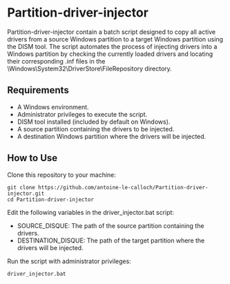# Partition-driver-injector
Partition-driver-injector contain a batch script designed to copy all active drivers from a source Windows partition to a target Windows partition using the DISM tool.
The script automates the process of injecting drivers into a Windows partition by checking the currently loaded drivers and locating their corresponding .inf files in the \Windows\System32\DriverStore\FileRepository directory.

## Requirements

- A Windows environment.
- Administrator privileges to execute the script.
- DISM tool installed (included by default on Windows).
- A source partition containing the drivers to be injected.
- A destination Windows partition where the drivers will be injected.

## How to Use
Clone this repository to your machine:

    git clone https://github.com/antoine-le-calloch/Partition-driver-injector.git
    cd Partition-driver-injector
    

Edit the following variables in the driver_injector.bat script:

  - SOURCE_DISQUE: The path of the source partition containing the drivers.
  - DESTINATION_DISQUE: The path of the target partition where the drivers will be injected.


Run the script with administrator privileges:
  
    driver_injector.bat
